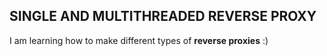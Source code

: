 ## SINGLE AND MULTITHREADED REVERSE PROXY
I am learning how to make different types of **reverse proxies** :)
